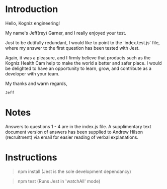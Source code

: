# Introduction

Hello, Kogniz engineering!

My name's Jeff(rey) Garner, and I really enjoyed your test.

Just to be dutifully redundant, I would like to point to the 'index.test.js' file, where my answer to the first question has been tested with Jest.

Again, it was a pleasure, and I firmly believe that products such as the Kogniz Health Cam help to make the world a better and safer place. I would be delighted to have an opportunity to learn, grow, and contribute as a developer with your team.

My thanks and warm regards,

    Jeff

# Notes

Answers to questions 1 - 4 are in the index.js file.
A supplimentary text document version of answers has been supplied to Andrew Hilson (recruitment) via email for easier reading of verbal explanations.

# Instructions

> npm install (Jest is the sole development dependancy)

> npm test (Runs Jest in 'watchAll' mode)
